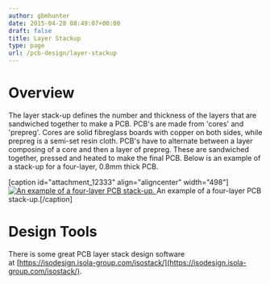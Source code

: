 ```yaml
---
author: gbmhunter
date: 2015-04-28 08:49:07+00:00
draft: false
title: Layer Stackup
type: page
url: /pcb-design/layer-stackup
---
```


# Overview

The layer stack-up defines the number and thickness of the layers that are sandwiched together to make a PCB. PCB's are made from 'cores' and 'prepreg'. Cores are solid fibreglass boards with copper on both sides, while prepreg is a semi-set resin cloth. PCB's have to alternate between a layer composing of a core and then a layer of prepreg. These are sandwiched together, pressed and heated to make the final PCB. Below is an example of a stack-up for a four-layer, 0.8mm thick PCB.

[caption id="attachment_12333" align="aligncenter" width="498"][![An example of a four-layer PCB stack-up.](/images/2015/04/pcb-layer-stackup-example.jpg)
](/images/2015/04/pcb-layer-stackup-example.jpg) An example of a four-layer PCB stack-up.[/caption]

# Design Tools

There is some great PCB layer stack design software at [https://isodesign.isola-group.com/isostack/](https://isodesign.isola-group.com/isostack/).
